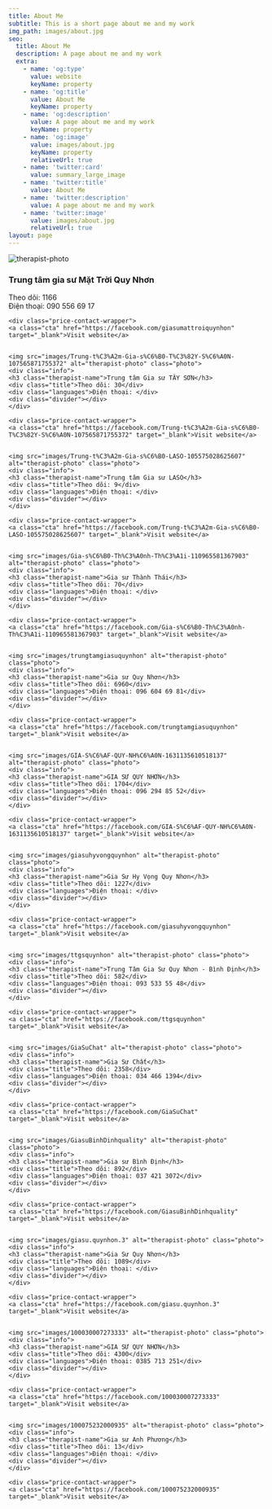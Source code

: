 ```yaml
---
title: About Me
subtitle: This is a short page about me and my work
img_path: images/about.jpg
seo:
  title: About Me
  description: A page about me and my work
  extra:
    - name: 'og:type'
      value: website
      keyName: property
    - name: 'og:title'
      value: About Me
      keyName: property
    - name: 'og:description'
      value: A page about me and my work
      keyName: property
    - name: 'og:image'
      value: images/about.jpg
      keyName: property
      relativeUrl: true
    - name: 'twitter:card'
      value: summary_large_image
    - name: 'twitter:title'
      value: About Me
    - name: 'twitter:description'
      value: A page about me and my work
    - name: 'twitter:image'
      value: images/about.jpg
      relativeUrl: true
layout: page
---
```


<div class="card-box">
<img src="images/giasumattroiquynhon" alt="therapist-photo" class="photo">
    <div class="info">
    <h3 class="therapist-name">Trung tâm gia sư Mặt Trời Quy Nhơn</h3>
    <div class="title">Theo dõi: 1166</div>
    <div class="languages">Điện thoại: 090 556 69 17</div>
    <div class="divider"></div>
    </div>

    <div class="price-contact-wrapper">
    <a class="cta" href="https://facebook.com/giasumattroiquynhon" target="_blank">Visit website</a>
    

    <img src="images/Trung-t%C3%A2m-Gia-s%C6%B0-T%C3%82Y-S%C6%A0N-107565871755372" alt="therapist-photo" class="photo">
    <div class="info">
    <h3 class="therapist-name">Trung tâm Gia sư TÂY SƠN</h3>
    <div class="title">Theo dõi: 30</div>
    <div class="languages">Điện thoại: </div>
    <div class="divider"></div>
    </div>

    <div class="price-contact-wrapper">
    <a class="cta" href="https://facebook.com/Trung-t%C3%A2m-Gia-s%C6%B0-T%C3%82Y-S%C6%A0N-107565871755372" target="_blank">Visit website</a>
    

    <img src="images/Trung-t%C3%A2m-Gia-s%C6%B0-LASO-105575028625607" alt="therapist-photo" class="photo">
    <div class="info">
    <h3 class="therapist-name">Trung tâm Gia sư LASO</h3>
    <div class="title">Theo dõi: 9</div>
    <div class="languages">Điện thoại: </div>
    <div class="divider"></div>
    </div>

    <div class="price-contact-wrapper">
    <a class="cta" href="https://facebook.com/Trung-t%C3%A2m-Gia-s%C6%B0-LASO-105575028625607" target="_blank">Visit website</a>
    

    <img src="images/Gia-s%C6%B0-Th%C3%A0nh-Th%C3%A1i-110965581367903" alt="therapist-photo" class="photo">
    <div class="info">
    <h3 class="therapist-name">Gia sư Thành Thái</h3>
    <div class="title">Theo dõi: 70</div>
    <div class="languages">Điện thoại: </div>
    <div class="divider"></div>
    </div>

    <div class="price-contact-wrapper">
    <a class="cta" href="https://facebook.com/Gia-s%C6%B0-Th%C3%A0nh-Th%C3%A1i-110965581367903" target="_blank">Visit website</a>
    

    <img src="images/trungtamgiasuquynhon" alt="therapist-photo" class="photo">
    <div class="info">
    <h3 class="therapist-name">Gia sư Quy Nhơn</h3>
    <div class="title">Theo dõi: 6960</div>
    <div class="languages">Điện thoại: 096 604 69 81</div>
    <div class="divider"></div>
    </div>

    <div class="price-contact-wrapper">
    <a class="cta" href="https://facebook.com/trungtamgiasuquynhon" target="_blank">Visit website</a>
    

    <img src="images/GIA-S%C6%AF-QUY-NH%C6%A0N-1631135610518137" alt="therapist-photo" class="photo">
    <div class="info">
    <h3 class="therapist-name">GIA SƯ QUY NHƠN</h3>
    <div class="title">Theo dõi: 1704</div>
    <div class="languages">Điện thoại: 096 294 85 52</div>
    <div class="divider"></div>
    </div>

    <div class="price-contact-wrapper">
    <a class="cta" href="https://facebook.com/GIA-S%C6%AF-QUY-NH%C6%A0N-1631135610518137" target="_blank">Visit website</a>
    

    <img src="images/giasuhyvongquynhon" alt="therapist-photo" class="photo">
    <div class="info">
    <h3 class="therapist-name">Gia Sư Hy Vọng Quy Nhơn</h3>
    <div class="title">Theo dõi: 1227</div>
    <div class="languages">Điện thoại: </div>
    <div class="divider"></div>
    </div>

    <div class="price-contact-wrapper">
    <a class="cta" href="https://facebook.com/giasuhyvongquynhon" target="_blank">Visit website</a>
    

    <img src="images/ttgsquynhon" alt="therapist-photo" class="photo">
    <div class="info">
    <h3 class="therapist-name">Trung Tâm Gia Sư Quy Nhơn - Bình Định</h3>
    <div class="title">Theo dõi: 582</div>
    <div class="languages">Điện thoại: 093 533 55 48</div>
    <div class="divider"></div>
    </div>

    <div class="price-contact-wrapper">
    <a class="cta" href="https://facebook.com/ttgsquynhon" target="_blank">Visit website</a>
    

    <img src="images/GiaSuChat" alt="therapist-photo" class="photo">
    <div class="info">
    <h3 class="therapist-name">Gia Sư Chất</h3>
    <div class="title">Theo dõi: 2358</div>
    <div class="languages">Điện thoại: 034 466 1394</div>
    <div class="divider"></div>
    </div>

    <div class="price-contact-wrapper">
    <a class="cta" href="https://facebook.com/GiaSuChat" target="_blank">Visit website</a>
    

    <img src="images/GiasuBinhDinhquality" alt="therapist-photo" class="photo">
    <div class="info">
    <h3 class="therapist-name">Gia sư Bình Định</h3>
    <div class="title">Theo dõi: 892</div>
    <div class="languages">Điện thoại: 037 421 3072</div>
    <div class="divider"></div>
    </div>

    <div class="price-contact-wrapper">
    <a class="cta" href="https://facebook.com/GiasuBinhDinhquality" target="_blank">Visit website</a>
    

    <img src="images/giasu.quynhon.3" alt="therapist-photo" class="photo">
    <div class="info">
    <h3 class="therapist-name">Gia Sư Quy Nhơn</h3>
    <div class="title">Theo dõi: 1089</div>
    <div class="languages">Điện thoại: </div>
    <div class="divider"></div>
    </div>

    <div class="price-contact-wrapper">
    <a class="cta" href="https://facebook.com/giasu.quynhon.3" target="_blank">Visit website</a>
    

    <img src="images/100030007273333" alt="therapist-photo" class="photo">
    <div class="info">
    <h3 class="therapist-name">GIA SƯ QUY NHƠN</h3>
    <div class="title">Theo dõi: 4300</div>
    <div class="languages">Điện thoại: 0385 713 251</div>
    <div class="divider"></div>
    </div>

    <div class="price-contact-wrapper">
    <a class="cta" href="https://facebook.com/100030007273333" target="_blank">Visit website</a>
    

    <img src="images/100075232000935" alt="therapist-photo" class="photo">
    <div class="info">
    <h3 class="therapist-name">Gia sư Anh Phương</h3>
    <div class="title">Theo dõi: 13</div>
    <div class="languages">Điện thoại: </div>
    <div class="divider"></div>
    </div>

    <div class="price-contact-wrapper">
    <a class="cta" href="https://facebook.com/100075232000935" target="_blank">Visit website</a>
  </div>

